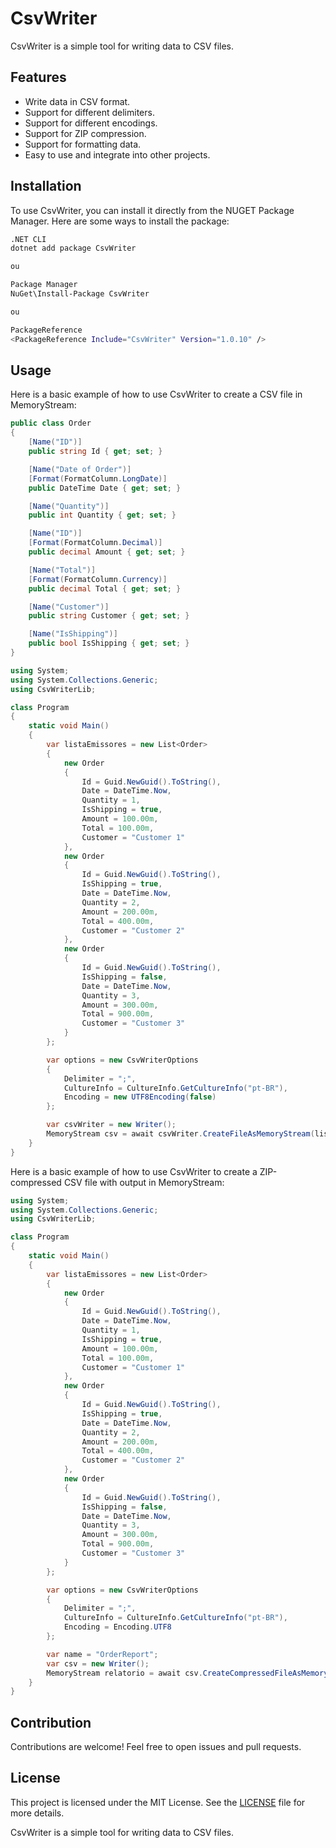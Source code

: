 # CsvWriter
CsvWriter is a simple tool for writing data to CSV files.

## Features

- Write data in CSV format.
- Support for different delimiters.
- Support for different encodings.
- Support for ZIP compression.
- Support for formatting data.
- Easy to use and integrate into other projects.

## Installation

To use CsvWriter, you can install it directly from the NUGET Package Manager.
Here are some ways to install the package:

```bash
.NET CLI
dotnet add package CsvWriter

ou

Package Manager
NuGet\Install-Package CsvWriter

ou

PackageReference
<PackageReference Include="CsvWriter" Version="1.0.10" />

```

## Usage

Here is a basic example of how to use CsvWriter to create a CSV file in MemoryStream:

```csharp
public class Order
{
    [Name("ID")] 
    public string Id { get; set; }

    [Name("Date of Order")]
    [Format(FormatColumn.LongDate)]
    public DateTime Date { get; set; }

    [Name("Quantity")] 
    public int Quantity { get; set; }

    [Name("ID")]
    [Format(FormatColumn.Decimal)]
    public decimal Amount { get; set; }

    [Name("Total")]
    [Format(FormatColumn.Currency)]
    public decimal Total { get; set; }

    [Name("Customer")] 
    public string Customer { get; set; }

    [Name("IsShipping")] 
    public bool IsShipping { get; set; }
}
```


```csharp
using System;
using System.Collections.Generic;
using CsvWriterLib;

class Program
{
    static void Main()
    {
        var listaEmissores = new List<Order>
        {
            new Order
            {
                Id = Guid.NewGuid().ToString(),
                Date = DateTime.Now,
                Quantity = 1,
                IsShipping = true,
                Amount = 100.00m,
                Total = 100.00m,
                Customer = "Customer 1"
            },
            new Order
            {
                Id = Guid.NewGuid().ToString(),
                IsShipping = true,
                Date = DateTime.Now,
                Quantity = 2,
                Amount = 200.00m,
                Total = 400.00m,
                Customer = "Customer 2"
            },
            new Order
            {
                Id = Guid.NewGuid().ToString(),
                IsShipping = false,
                Date = DateTime.Now,
                Quantity = 3,
                Amount = 300.00m,
                Total = 900.00m,
                Customer = "Customer 3"
            }
        };

        var options = new CsvWriterOptions
        {
            Delimiter = ";",
            CultureInfo = CultureInfo.GetCultureInfo("pt-BR"),
            Encoding = new UTF8Encoding(false)
        };

        var csvWriter = new Writer();
        MemoryStream csv = await csvWriter.CreateFileAsMemoryStream(listaEmissores, options);
    }
}
```

Here is a basic example of how to use CsvWriter to create a ZIP-compressed CSV file with output in MemoryStream:

```csharp
using System;
using System.Collections.Generic;
using CsvWriterLib;

class Program
{
    static void Main()
    {
        var listaEmissores = new List<Order>
        {   
            new Order
            {
                Id = Guid.NewGuid().ToString(),
                Date = DateTime.Now,
                Quantity = 1,
                IsShipping = true,
                Amount = 100.00m,
                Total = 100.00m,
                Customer = "Customer 1"
            },
            new Order
            {
                Id = Guid.NewGuid().ToString(),
                IsShipping = true,
                Date = DateTime.Now,
                Quantity = 2,
                Amount = 200.00m,
                Total = 400.00m,
                Customer = "Customer 2"
            },
            new Order
            {
                Id = Guid.NewGuid().ToString(),
                IsShipping = false,
                Date = DateTime.Now,
                Quantity = 3,
                Amount = 300.00m,
                Total = 900.00m,
                Customer = "Customer 3"
            }
        };

        var options = new CsvWriterOptions
        {
            Delimiter = ";",
            CultureInfo = CultureInfo.GetCultureInfo("pt-BR"),
            Encoding = Encoding.UTF8
        };

        var name = "OrderReport";
        var csv = new Writer();
        MemoryStream relatorio = await csv.CreateCompressedFileAsMemoryStream(data, name, new UTF8Encoding(false));
    }
}
```

## Contribution

Contributions are welcome! Feel free to open issues and pull requests.

## License

This project is licensed under the MIT License. See the [LICENSE](LICENSE) file for more details.

CsvWriter is a simple tool for writing data to CSV files.
